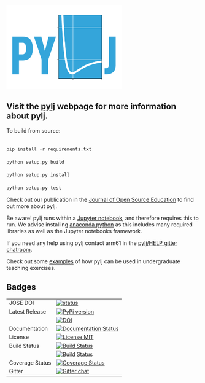 <a href="http://pythoninchemistry.org/pylj"><img src="https://github.com/arm61/pylj/blob/master/logo/logo.png?raw=true" width= "60%"/></a>

## Visit the [pylj](http://pythoninchemistry.org/pylj) webpage for more information about pylj.

To build from source:

```python

pip install -r requirements.txt

python setup.py build

python setup.py install

python setup.py test

```
Check out our publication in the [Journal of Open Source Education](http://jose.theoj.org/papers/58daa1a1a564dc8e0f99ffcdae20eb1d) to find out more about pylj.

Be aware! pylj runs within a [Jupyter notebook](http://jupyter.org/), and therefore requires this to run. We advise installing [anaconda python](https://anaconda.org/) as this includes many required libraries as well as the Jupyter notebooks framework.

If you need any help using pylj contact arm61 in the [pylj/HELP gitter chatroom](https://gitter.im/pylj/HELP).

Check out some [examples](https://github.com/arm61/pylj/tree/master/examples) of how pylj can be used in undergraduate teaching exercises.

## Badges

<table>
  <tr>
    <td>JOSE DOI</td>
    <td>
      <a href="http://jose.theoj.org/papers/58daa1a1a564dc8e0f99ffcdae20eb1d">
      <img src="http://jose.theoj.org/papers/58daa1a1a564dc8e0f99ffcdae20eb1d/status.svg" alt="status" />
      </a>
    </td>
  </tr>
  <tr>
    <td>Latest Release</td>
    <td>
      <a href="https://badge.fury.io/py/pylj">
      <img src="https://badge.fury.io/py/pylj.svg" alt="PyPi version" />
      </a>
    </td>
  </tr>
  <tr>
    <td></td>
    <td>
      <a href="https://zenodo.org/badge/latestdoi/119863480">
      <img src="https://zenodo.org/badge/119863480.svg" alt="DOI" />
      </a>
    </td>
  </tr>
  <tr>
    <td>Documentation</td>
    <td>
      <a href="http://pylj.readthedocs.io/en/latest/?badge=latest">
      <img src="https://readthedocs.org/projects/pylj/badge/?version=latest" alt="Documentation Status" />
      </a>
    </td>
  </tr>
  <tr>
    <td>License</td>
    <td>
      <a href="https://opensource.org/licenses/MIT">
      <img src="https://img.shields.io/badge/License-MIT-yellow.svg" alt="License MIT" />
      </a>
    </td>
  </tr>
  <tr>
    <td>Build Status</td>
    <td>
      <a href="https://travis-ci.org/arm61/pylj">
      <img src="https://travis-ci.org/arm61/pylj.svg?branch=master" alt="Build Status" />
      </a>
    </td>
  </tr>
  <tr>
    <td></td>
    <td>
      <a href="https://ci.appveyor.com/project/arm61/pylj">
      <img src="https://ci.appveyor.com/api/projects/status/ihtobykv8wdo6sh6?svg=true" alt="Build Status" />
      </a>
    </td>
  </tr>
  <tr>
    <td>Coverage Status</td>
    <td>
      <a href="https://coveralls.io/github/arm61/pylj?branch=master">
      <img src="https://coveralls.io/repos/github/arm61/pylj/badge.svg?branch=master" alt="Coverage Status" />
      </a>
    </td>
  </tr>
  <tr>
    <td>Gitter</td>
    <td>
      <a href="https://gitter.im/pylj/Lobby#">
      <img src="https://badges.gitter.im/gitterHQ/gitter.png" alt="Gitter chat" />
      </a>
    </td>
  </tr>
</table>
